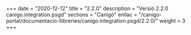 +++
date        = "2020-12-12"
title       = "2.2.0"
description = "Versió 2.2.0 canigo.integration.psgd"
sections    = "Canigó"
enllac		= "/canigo-portal/documentacio-llibreries/canigo.integration.psgd/2.2.0/"
weight		= 3
+++
